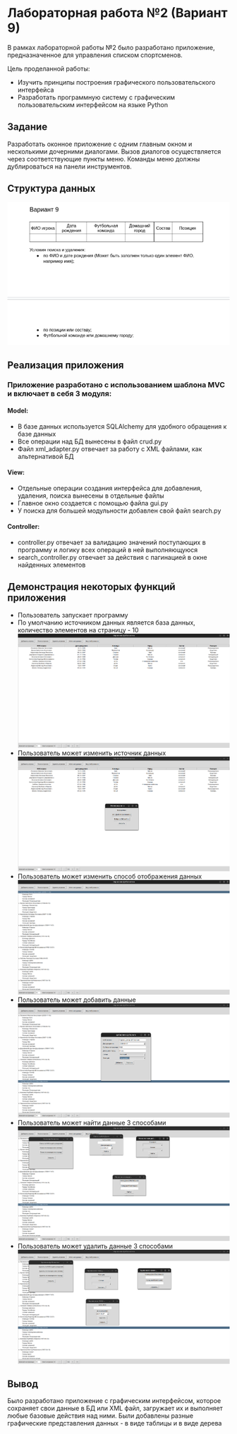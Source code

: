 # Лабораторная работа №2 (Вариант 9)

В рамках лабораторной работы №2 было разработано приложение, предназначенное для управления списком спортсменов.

Цель проделанной работы:
- Изучить принципы построения графического пользовательского интерфейса
- Разработать программную систему с графическим пользовательским интерфейсом на языке Python


## Задание

Разработать оконное приложение с одним главным окном и несколькими дочерними диалогами. Вызов диалогов осуществляется через соответствующие пункты меню. Команды меню должны дублироваться на панели инструментов. 

## Структура данных 
![](img/struct.png)

## Реализация приложения 
### Приложение разработано с использованием шаблона MVC и включает в себя 3 модуля:
#### Model:
+ В базе данных используется SQLAlchemy для удобного обращения к базе данных
+ Все операции над БД вынесены в файл crud.py
+ Файл xml_adapter.py отвечает за работу с XML файлами, как альтернативой БД

#### View:
+ Отдельные операции создания интерфейса для добавления, удаления, поиска вынесены в отдельные файлы  
+ Главное окно создается с помощью файла gui.py
+ У поиска для большей модульности добавлен свой файл search.py

#### Controller:
+ controller.py отвечает за валидацию значений поступающих в программу и логику всех операций в ней выполняющуюся 
+ search_controller.py отвечает за действия с пагинацией в окне найденных элементов
## Демонстрация некоторых функций приложения
+ Пользователь запускает программу
+ По умолчанию источником данных является база данных, количество элементов на страницу - 10
![](img/start.png)
+ Пользователь может изменить источник данных 
![](img/change_source.png)
+ Пользователь может изменить способ отображения данных
![](img/change_view.png)
+ Пользователь может добавить данные
![](img/add.png)
+ Пользователь может найти данные 3 способами
![](img/search.png)
+ Пользователь может удалить данные 3 способами
![](img/delete.png)

## Вывод
Было разработано приложение с графическим интерфейсом, которое сохраняет свои данные в БД или XML файл, загружает их и выполняет любые базовые действия над ними. Были добавлены разные графические представления данных - в виде таблицы и в виде дерева 